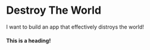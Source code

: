 # Destroy The World
I want to build an app that effectively distroys the world! 


#### This is a heading!
